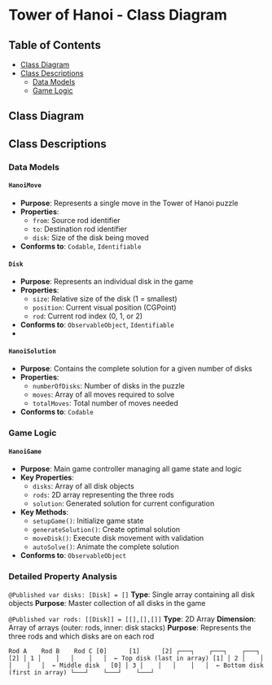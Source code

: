 # Tower of Hanoi - Class Diagram

## Table of Contents
- [Class Diagram](#class-diagram)
- [Class Descriptions](#class-descriptions)
  - [Data Models](#data-models)
  - [Game Logic](#game-logic)

## Class Diagram

## Class Descriptions

### Data Models

#### `HanoiMove`
- **Purpose**: Represents a single move in the Tower of Hanoi puzzle
- **Properties**: 
  - `from`: Source rod identifier
  - `to`: Destination rod identifier  
  - `disk`: Size of the disk being moved
- **Conforms to**: `Codable`, `Identifiable`

#### `Disk`
- **Purpose**: Represents an individual disk in the game
- **Properties**:
  - `size`: Relative size of the disk (1 = smallest)
  - `position`: Current visual position (CGPoint)
  - `rod`: Current rod index (0, 1, or 2)
- **Conforms to**: `ObservableObject`, `Identifiable`
- 
#### `HanoiSolution`
- **Purpose**: Contains the complete solution for a given number of disks
- **Properties**:
  - `numberOfDisks`: Number of disks in the puzzle
  - `moves`: Array of all moves required to solve
  - `totalMoves`: Total number of moves needed
- **Conforms to**: `Codable`

### Game Logic

#### `HanoiGame`
- **Purpose**: Main game controller managing all game state and logic
- **Key Properties**:
  - `disks`: Array of all disk objects
  - `rods`: 2D array representing the three rods
  - `solution`: Generated solution for current configuration
- **Key Methods**:
  - `setupGame()`: Initialize game state
  - `generateSolution()`: Create optimal solution
  - `moveDisk()`: Execute disk movement with validation
  - `autoSolve()`: Animate the complete solution
- **Conforms to**: `ObservableObject`

### Detailed Property Analysis

`@Published var disks: [Disk] = []`
 **Type**: Single array containing all disk objects
 **Purpose**: Master collection of all disks in the game

 `@Published var rods: [[Disk]] = [[],[],[]]`
**Type**: 2D Array
**Dimension**: Array of arrays (outer: rods, inner: disk stacks)
**Purpose**: Represents the three rods and which disks are on each rod

`
 Rod A    Rod B    Rod C
     [0]      [1]      [2]
    ┌───┐    ┌───┐    ┌───┐
[2] │ 1 │    │   │    │   │  ← Top disk (last in array)
[1] │ 2 │    │   │    │   │  ← Middle disk  
[0] │ 3 │    │   │    │   │  ← Bottom disk (first in array)
    └───┘    └───┘    └───┘
 `
